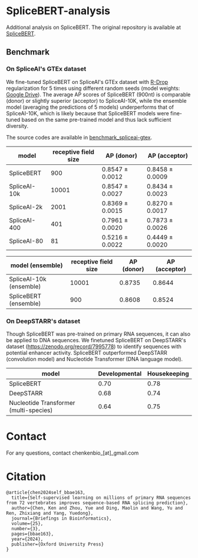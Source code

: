# SpliceBERT-analysis
Additional analysis on SpliceBERT. 
The original repository is available at [SpliceBERT](https://github.com/biomed-AI/SpliceBERT).


## Benchmark

### On SpliceAI's GTEx dataset

We fine-tuned SpliceBERT on SpliceAI's GTEx dataset with [R-Drop](https://proceedings.neurips.cc/paper/2021/hash/5a66b9200f29ac3fa0ae244cc2a51b39-Abstract.html) regularization for 5 times using different random seeds (model weights: [Google Drive](https://drive.google.com/file/d/1sUrsKbe0HJfLmNxqcNkmZccy835V0UFP/view?usp=sharing)). 
The average AP scores of SpliceBERT (900nt) is comparable (donor) or slightly superior (acceptor) to SpliceAI-10K, 
while the ensemble model (averaging the predictions of 5 models) underperforms that of SpliceAI-10K, 
which is likely because that SpliceBERT models were fine-tuned based on the same pre-trained model and thus lack sufficient diversity.

The source codes are available in [benchmark_spliceai-gtex](./benchmark_spliceai-gtex).

| model | receptive field size | AP (donor) | AP (acceptor) |  
| --- | --- | --- | ---- |  
SpliceBERT  | 900  | 0.8547 $\pm$ 0.0012  | 0.8458 $\pm$ 0.0009 |  
SpliceAI-10k  | 10001  | 0.8547 $\pm$ 0.0027  | 0.8434 $\pm$ 0.0023 |  
SpliceAI-2k  | 2001 | 0.8369 $\pm$ 0.0015  | 0.8270 $\pm$ 0.0017 |  
SpliceAI-400  | 401 | 0.7961 $\pm$ 0.0020  | 0.7873 $\pm$ 0.0026 |  
SpliceAI-80  | 81 | 0.5216 $\pm$ 0.0022  | 0.4449 $\pm$ 0.0020 |  


| model (ensemble) | receptive field size | AP (donor) | AP (acceptor) |  
| --- | --- | --- | ---- |  
SpliceAI-10k (ensemble)  | 10001  | 0.8735  | 0.8644 |  
SpliceBERT (ensemble)  | 900  | 0.8608  | 0.8524 |  


### On DeepSTARR's dataset

Though SpliceBERT was pre-trained on primary RNA sequences, it can also be applied to DNA sequences.
We finetuned SpliceBERT on DeepSTARR's dataset (https://zenodo.org/record/7995778) to identify sequences with potential enhancer activity. 
SpliceBERT outperformed DeepSTARR (convolution model) and Nucleotide Transformer (DNA language model).

| model | Developmental | Housekeeping |
| --- | --- | --- |  
SpliceBERT  | 0.70 | 0.78 |  
DeepSTARR | 0.68 | 0.74 |  
Nucleotide Transformer (multi-species) | 0.64 | 0.75 |  



# Contact
For any questions, contact chenkenbio_[at]_gmail.com

# Citation

```TeX
@article{chen2024self_bbae163,
  title={Self-supervised learning on millions of primary RNA sequences from 72 vertebrates improves sequence-based RNA splicing prediction},
  author={Chen, Ken and Zhou, Yue and Ding, Maolin and Wang, Yu and Ren, Zhixiang and Yang, Yuedong},
  journal={Briefings in Bioinformatics},
  volume={25},
  number={3},
  pages={bbae163},
  year={2024},
  publisher={Oxford University Press}
}
```
